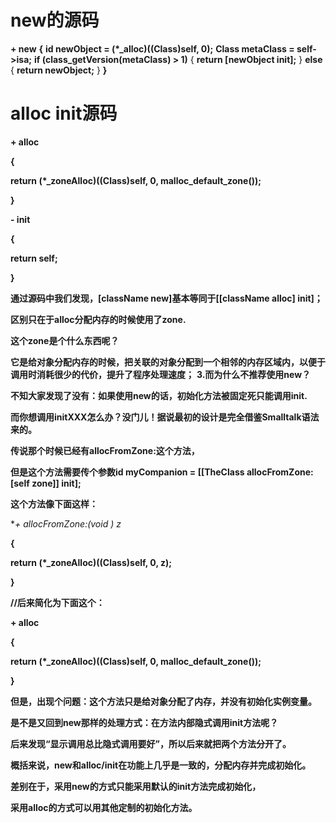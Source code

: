 # new的源码
**+ new**  **{**
**id newObject = (*_alloc)((Class)self, 0);**
**Class metaClass = self->isa;**
**if (class_getVersion(metaClass) > 1)** {
**return [newObject init];**
} **else** {
**return newObject;**
}
**}**

# alloc init源码

**+ alloc**

**{**

**return (*_zoneAlloc)((Class)self, 0, malloc_default_zone());**

**}**

**- init**

**{**

**return self;**

**}**

**通过源码中我们发现，[className new]基本等同于[[className alloc] init]；**

**区别只在于alloc分配内存的时候使用了zone.**

**这个zone是个什么东西呢？**

**它是给对象分配内存的时候，把关联的对象分配到一个相邻的内存区域内，以便于调用时消耗很少的代价，提升了程序处理速度；**
**3.而为什么不推荐使用new？**

**不知大家发现了没有：如果使用new的话，初始化方法被固定死只能调用init.**

**而你想调用initXXX怎么办？没门儿！据说最初的设计是完全借鉴Smalltalk语法来的。**

**传说那个时候已经有allocFromZone:这个方法，**

**但是这个方法需要传个参数id myCompanion = [[TheClass allocFromZone:[self zone]] init];**

**这个方法像下面这样：**

**+ allocFromZone:(void *) z**

**{**

**return (*_zoneAlloc)((Class)self, 0, z);**

**}**

**//后来简化为下面这个：**

**+ alloc**

**{**

**return (*_zoneAlloc)((Class)self, 0, malloc_default_zone());**

**}**

**但是，出现个问题：这个方法只是给对象分配了内存，并没有初始化实例变量。**

**是不是又回到new那样的处理方式：在方法内部隐式调用init方法呢？**

**后来发现“显示调用总比隐式调用要好”，所以后来就把两个方法分开了。**

**概括来说，new和alloc/init在功能上几乎是一致的，分配内存并完成初始化。**

**差别在于，采用new的方式只能采用默认的init方法完成初始化，**

**采用alloc的方式可以用其他定制的初始化方法。**